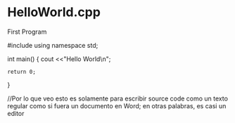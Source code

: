 # HelloWorld.cpp
First Program


#include <iostream>
  using namespace std;
  
  int main()
  {
    cout <<"Hello World\n";
    
    return 0;
  }
  
  //Por lo que veo esto es solamente para escribir source code como un texto regular como si fuera un documento en Word; en otras palabras,   es casi un editor
